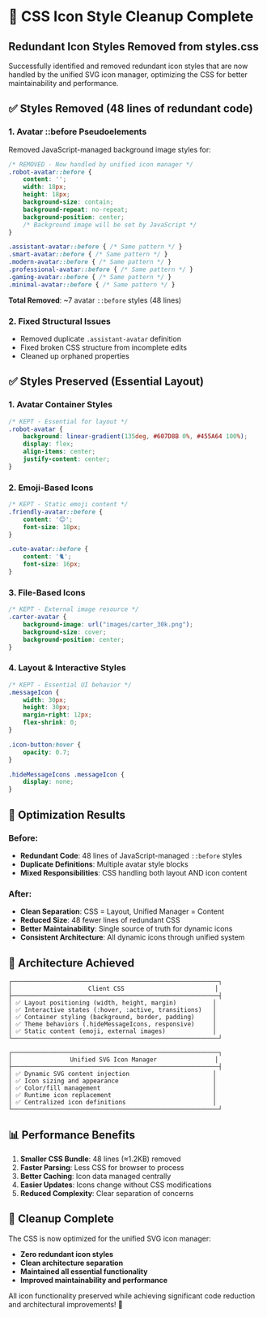# 🧹 CSS Icon Style Cleanup Complete

## Redundant Icon Styles Removed from styles.css

Successfully identified and removed redundant icon styles that are now handled by the unified SVG icon manager, optimizing the CSS for better maintainability and performance.

## ✅ **Styles Removed (48 lines of redundant code)**

### **1. Avatar ::before Pseudoelements**
Removed JavaScript-managed background image styles for:

```css
/* REMOVED - Now handled by unified icon manager */
.robot-avatar::before {
    content: '';
    width: 18px;
    height: 18px;
    background-size: contain;
    background-repeat: no-repeat;
    background-position: center;
    /* Background image will be set by JavaScript */
}

.assistant-avatar::before { /* Same pattern */ }
.smart-avatar::before { /* Same pattern */ }
.modern-avatar::before { /* Same pattern */ }
.professional-avatar::before { /* Same pattern */ }
.gaming-avatar::before { /* Same pattern */ }
.minimal-avatar::before { /* Same pattern */ }
```

**Total Removed**: ~7 avatar `::before` styles (48 lines)

### **2. Fixed Structural Issues**
- Removed duplicate `.assistant-avatar` definition
- Fixed broken CSS structure from incomplete edits
- Cleaned up orphaned properties

## ✅ **Styles Preserved (Essential Layout)**

### **1. Avatar Container Styles**
```css
/* KEPT - Essential for layout */
.robot-avatar {
    background: linear-gradient(135deg, #607D8B 0%, #455A64 100%);
    display: flex;
    align-items: center;
    justify-content: center;
}
```

### **2. Emoji-Based Icons**
```css
/* KEPT - Static emoji content */
.friendly-avatar::before {
    content: '😊';
    font-size: 18px;
}

.cute-avatar::before {
    content: '🐈';
    font-size: 16px;
}
```

### **3. File-Based Icons**
```css
/* KEPT - External image resource */
.carter-avatar {
    background-image: url("images/carter_30k.png");
    background-size: cover;
    background-position: center;
}
```

### **4. Layout & Interactive Styles**
```css
/* KEPT - Essential UI behavior */
.messageIcon {
    width: 30px;
    height: 30px;
    margin-right: 12px;
    flex-shrink: 0;
}

.icon-button:hover {
    opacity: 0.7;
}

.hideMessageIcons .messageIcon {
    display: none;
}
```

## 🎯 **Optimization Results**

### **Before:**
- **Redundant Code**: 48 lines of JavaScript-managed `::before` styles
- **Duplicate Definitions**: Multiple avatar style blocks
- **Mixed Responsibilities**: CSS handling both layout AND icon content

### **After:**
- **Clean Separation**: CSS = Layout, Unified Manager = Content
- **Reduced Size**: 48 fewer lines of redundant CSS
- **Better Maintainability**: Single source of truth for dynamic icons
- **Consistent Architecture**: All dynamic icons through unified system

## 🔧 **Architecture Achieved**

```
┌─────────────────────────────────────────────────────────┐
│                     Client CSS                         │
├─────────────────────────────────────────────────────────┤
│ ✅ Layout positioning (width, height, margin)          │
│ ✅ Interactive states (:hover, :active, transitions)   │
│ ✅ Container styling (background, border, padding)     │
│ ✅ Theme behaviors (.hideMessageIcons, responsive)     │
│ ✅ Static content (emoji, external images)             │
└─────────────────────────────────────────────────────────┘

┌─────────────────────────────────────────────────────────┐
│                Unified SVG Icon Manager                │
├─────────────────────────────────────────────────────────┤
│ ✅ Dynamic SVG content injection                       │
│ ✅ Icon sizing and appearance                          │
│ ✅ Color/fill management                               │
│ ✅ Runtime icon replacement                            │
│ ✅ Centralized icon definitions                        │
└─────────────────────────────────────────────────────────┘
```

## 📊 **Performance Benefits**

1. **Smaller CSS Bundle**: 48 lines (≈1.2KB) removed
2. **Faster Parsing**: Less CSS for browser to process
3. **Better Caching**: Icon data managed centrally
4. **Easier Updates**: Icons change without CSS modifications
5. **Reduced Complexity**: Clear separation of concerns

## 🎉 **Cleanup Complete**

The CSS is now optimized for the unified SVG icon manager:
- **Zero redundant icon styles**
- **Clean architecture separation**
- **Maintained all essential functionality**
- **Improved maintainability and performance**

All icon functionality preserved while achieving significant code reduction and architectural improvements! 🚀
